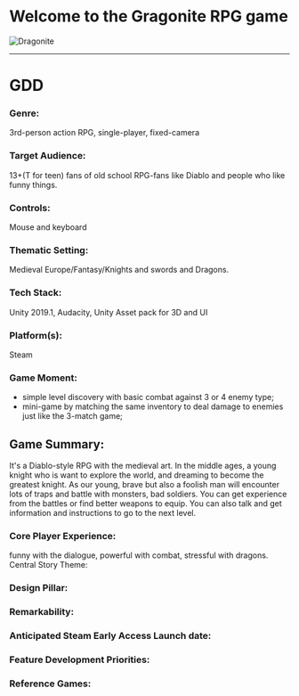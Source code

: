 # Welcome to the Gragonite RPG game
![Dragonite](https://user-images.githubusercontent.com/24849085/61681185-0b8f5b00-ad3f-11e9-9cef-e5c08cf6436f.png)
***
# GDD
### Genre:
3rd-person action RPG, single-player, fixed-camera

### Target Audience:
13+(T for teen) fans of old school RPG-fans like Diablo and people who like funny things.

### Controls:
 Mouse and keyboard

### Thematic Setting:
Medieval Europe/Fantasy/Knights and swords and Dragons.
### Tech Stack:
 Unity 2019.1, Audacity, Unity Asset pack for 3D and UI

### Platform(s):
Steam

### Game Moment:
* simple level discovery with basic combat against 3 or 4 enemy type;
* mini-game by matching the same inventory to deal damage to enemies just like the 3-match game;


## Game Summary: 
It's a Diablo-style RPG with the medieval art. In the middle ages, a young knight who is want to explore the world, and dreaming to become the greatest knight. As our young, brave but also a foolish man will encounter lots of traps and battle with monsters, bad soldiers. You can get experience from the battles or find better weapons to equip. You can also talk and get information and instructions to go to the next level.
### Core Player Experience: 
funny with the dialogue, powerful with combat, stressful with dragons.
Central Story Theme: 

### Design Pillar: 

### Remarkability: 

### Anticipated Steam Early Access Launch date: 

### Feature Development Priorities:

### Reference Games:
